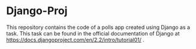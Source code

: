 # Django-Proj

This repository contains the code of a polls app created using Django as a task. This task can be found in the official documentation of Django at https://docs.djangoproject.com/en/2.2/intro/tutorial01/ .
